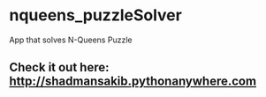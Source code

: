# nqueens_puzzleSolver
App that solves N-Queens Puzzle

## Check it out here: http://shadmansakib.pythonanywhere.com
